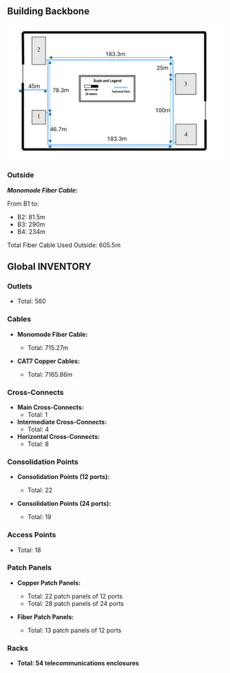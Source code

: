 ## Building Backbone ##

![MeasurementsBuilding1_Backbone](1231267/MeasurementsBuilding1_Backbone.png)

### Outside ###

***Monomode Fiber Cable:***

From B1 to:

- B2: 81.5m
- B3: 290m
- B4: 234m

Total Fiber Cable Used Outside: 605.5m

## **Global INVENTORY** ##

### **Outlets** ###
- Total: 560

### **Cables** ###
- **Monomode Fiber Cable:**
  - Total: 715.27m

- **CAT7 Copper Cables:**
  - Total: 7165.86m

### **Cross-Connects** ###
- **Main Cross-Connects:**
    - Total: 1
- **Intermediate Cross-Connects:**
    - Total: 4
- **Horizontal Cross-Connects:**
  - Total: 8

### **Consolidation Points** ###

- **Consolidation Points (12 ports):**
  - Total: 22


- **Consolidation Points (24 ports):**
  - Total: 19

### **Access Points** ###
  - Total: 18

### **Patch Panels** ###
- **Copper Patch Panels:**
  - Total: 22 patch panels of 12 ports
  - Total: 28 patch panels of 24 ports

- **Fiber Patch Panels:**
  - Total: 13 patch panels of 12 ports

### **Racks** ###
- **Total: 54 telecommunications enclosures**

